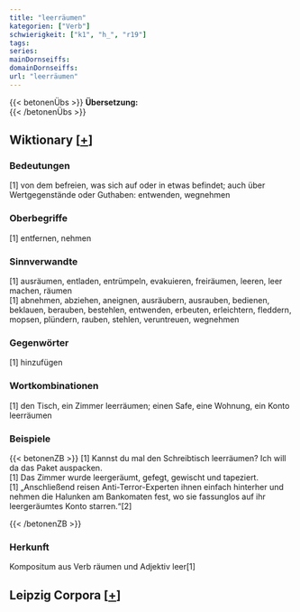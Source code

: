 ```yaml
---
title: "leerräumen"
kategorien: ["Verb"]
schwierigkeit: ["k1", "h_", "r19"]
tags:
series:
mainDornseiffs:
domainDornseiffs:
url: "leerräumen"
---
```


{{< betonenÜbs >}}
**Übersetzung:**  
{{< /betonenÜbs >}}

## Wiktionary [[+](https://de.wiktionary.org/wiki/leerräumen)]

### Bedeutungen
[1] von dem befreien, was sich auf oder in etwas befindet; auch über Wertgegenstände oder Guthaben: entwenden, wegnehmen  

### Oberbegriffe
[1] entfernen, nehmen  

### Sinnverwandte
[1] ausräumen, entladen, entrümpeln, evakuieren, freiräumen, leeren, leer machen, räumen  
[1] abnehmen, abziehen, aneignen, ausräubern, ausrauben, bedienen, beklauen, berauben, bestehlen, entwenden, erbeuten, erleichtern, fleddern, mopsen, plündern, rauben, stehlen, veruntreuen, wegnehmen  

### Gegenwörter
[1] hinzufügen  

### Wortkombinationen
[1] den Tisch, ein Zimmer leerräumen; einen Safe, eine Wohnung, ein Konto leerräumen  

### Beispiele
{{< betonenZB >}}
[1] Kannst du mal den Schreibtisch leerräumen? Ich will da das Paket auspacken.  
[1] Das Zimmer wurde leergeräumt, gefegt, gewischt und tapeziert.  
[1] „Anschließend reisen Anti-Terror-Experten ihnen einfach hinterher und nehmen die Halunken am Bankomaten fest, wo sie fassunglos auf ihr leergeräumtes Konto starren.“[2]  

{{< /betonenZB >}}
### Herkunft
Kompositum aus Verb räumen und Adjektiv leer[1]  


## Leipzig Corpora [[+](https://corpora.uni-leipzig.de/en/res?word=leerräumen&corpusId=deu_newscrawl-public_2018)]

